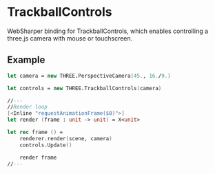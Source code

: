 # TrackballControls

WebSharper binding for TrackballControls, which enables controlling a three.js camera with mouse or touchscreen.

## Example
```fsharp
let camera = new THREE.PerspectiveCamera(45., 16./9.)

let controls = new THREE.TrackballControls(camera)

//---
//Render loop
[<Inline "requestAnimationFrame($0)">]
let render (frame : unit -> unit) = X<unit>

let rec frame () =
	renderer.render(scene, camera)
	controls.Update()

	render frame
//---
```